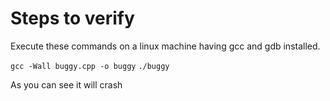 # Steps to verify
Execute these commands on a linux machine having gcc and gdb installed.

`gcc -Wall buggy.cpp -o buggy`
`./buggy`

As you can see it will crash

